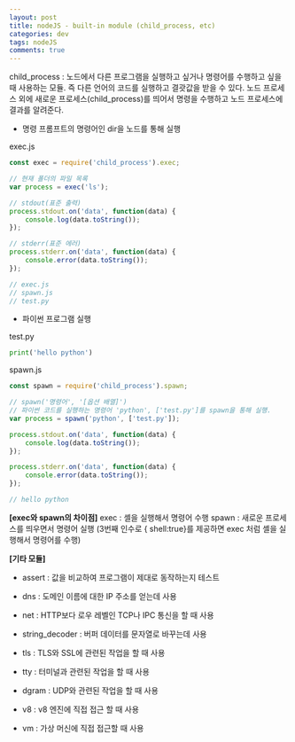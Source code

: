 ```yaml
---  
layout: post
title: nodeJS - built-in module (child_process, etc)
categories: dev
tags: nodeJS
comments: true
---
```


child_process : 노드에서 다른 프로그램을 실행하고 싶거나 명령어를 수행하고 싶을 때 사용하는 모듈. 즉 다른 언어의 코드를 실행하고 결괏값을 받을 수 있다. 노드 프로세스 외에 새로운 프로세스(child_process)를 띄어서 명령을 수행하고 노드 프로세스에 결과를 알려준다.

- 명령 프롬프트의 명령어인 dir을 노드를 통해 실행

exec.js

```js
const exec = require('child_process').exec;

// 현재 폴더의 파일 목록
var process = exec('ls');

// stdout(표준 출력)
process.stdout.on('data', function(data) {
    console.log(data.toString());
});

// stderr(표준 에러)
process.stderr.on('data', function(data) {
    console.error(data.toString());
});

// exec.js
// spawn.js
// test.py
```

- 파이썬 프로그램 실행

test.py

```py
print('hello python')
```

spawn.js

```js
const spawn = require('child_process').spawn;

// spawn('명령어', '[옵션 배열]')
// 파이썬 코드를 실행하는 명령어 'python', ['test.py']를 spawn을 통해 실행.
var process = spawn('python', ['test.py']);

process.stdout.on('data', function(data) {
    console.log(data.toString());
});

process.stderr.on('data', function(data) {
    console.error(data.toString());
});

// hello python
```

**[exec와 spawn의 차이점]**
exec : 셸을 실행해서 명령어 수행
spawn : 새로운 프로세스를 띄우면서 명령어 실행 (3번째 인수로 { shell:true}를 제공하면 exec 처럼 셸을 실행해서 명령어를 수행)


**[기타 모듈]**

- assert : 값을 비교하여 프로그램이 제대로 동작하는지 테스트

- dns : 도메인 이름에 대한 IP 주소를 얻는데 사용

- net : HTTP보다 로우 레벨인 TCP나 IPC 통신을 할 때 사용

- string_decoder : 버퍼 데이터를 문자열로 바꾸는데 사용

- tls : TLS와 SSL에 관련된 작업을 할 때 사용

- tty : 터미널과 관련된 작업을 할 때 사용

- dgram : UDP와 관련된 작업을 할 때 사용

- v8 :  v8 엔진에 직접 접근 할 때 사용

- vm : 가상 머신에 직접 접근할 때 사용
